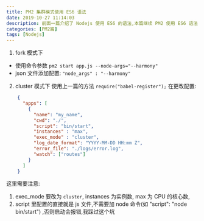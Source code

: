 ```yaml
---
title: PM2 集群模式使用 ES6 语法
date: 2019-10-27 11:14:03
description: 前面一篇介绍了 Nodejs 使用 ES6 的语法,本篇继续 PM2 使用 ES6 语法
categories: [PM2篇]
tags: [Nodejs]
---
```


<!-- more -->

1. fork 模式下
- 使用命令参数 `pm2 start app.js --node-args="--harmony"`
- json 文件添加配置: `"node_args" : "--harmony"`

2. cluster 模式下
使用上一篇的方法 `require("babel-register");`
在更改配置:

```json
    {
      "apps": [
        {
          "name": "my_name",
          "cwd": "./",
          "script": "bin/start",
          "instances" : "max",
          "exec_mode" : "cluster",
          "log_date_format": "YYYY-MM-DD HH:mm Z",
          "error_file": "./logs/error.log",
          "watch": ["routes"]
        }
      ]
    }
```
这里需要注意:
1. exec_mode 要改为 `cluster`, instances 为实例数, max 为 CPU 的核心数,
2. script 里配置的直接就是 js 文件,不需要加 node 命令(如 "script": "node bin/start") ,否则启动会报错,我踩过这个坑
